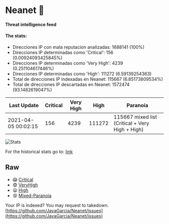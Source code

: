 # Neanet :hocho:
#### Threat intelligence feed
#### The stats:

- Direcciones IP con mala reputacion analizadas: 1688141 (100%)
- Direcciones IP determinadas como 'Critical':  156 (0.00924093425845%)
- Direcciones IP determinadas como 'Very High':  4239 (0.251104617446%)
- Direcciones IP determinadas como 'High':  111272 (6.59139254363)
- Total de direcciones IP indexadas en Neanet:  115667 (6.85173809534%)
- Total de direcciones IP descartadas en Neanet:  1572474 (93.1482619047%)

| Last Update | Critical | Very High | High | Paranoia |
| --- | --- | --- | --- | --- |
| 2021-04-05 00:02:15 | 156 | 4239 | 111272 | 115667 mixed list (Critical + Very High + High)|

![Stats](https://docs.google.com/spreadsheets/d/e/2PACX-1vSnaNMIXVabIpDJjufMlzH7poXnshF3mgd8Is1g9ytUEzVsP5my4Trn8f-xkoLLQ38xpL3HtmUexLo6/pubchart?oid=501124687&format=image)

For the historical stats go to: [link](/stats.csv)
## Raw
- :scream: [Critical](https://raw.githubusercontent.com/JavaGarcia/Neanet/master/blacklists/neanet_critical.txt)
- :fearful: [VeryHigh](https://raw.githubusercontent.com/JavaGarcia/Neanet/master/blacklists/neanet_veryHigh.txtt)
- :frowning: [High](https://raw.githubusercontent.com/JavaGarcia/Neanet/master/blacklists/neanet_high.txt)
- :dizzy_face: [Mixed-Paranoia](https://raw.githubusercontent.com/JavaGarcia/Neanet/master/blacklists/neanet_all.txt)


Your IP is indexed? You may request to takedown. [https://github.com/JavaGarcia/Neanet/issues](https://github.com/JavaGarcia/Neanet/issues)















































































































































































































































































































































































































































































































































































































































































































































































































































































































































































































































































































































































































































































































































































































































































































































































































































































































































































































































































































































































































































































































































































































































































































































































































































































































































































































































































































































































































































































































































































































































































































































































































































































































































































































































































































































































































































































































































































































































































































































































































































































































































































































































































































































































































































































































































































































































































































































































































































































































































































































































































































































































































































































































































































































































































































































































